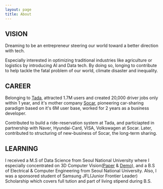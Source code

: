 ```yaml
---
layout: page
title: About
---
```


## VISION

Dreaming to be an entrepreneur steering our world toward a better direction with tech.

Especially interested in optimizing traditional industries like agriculture or logistics by introducing AI and Data tech.
By doing so, longing to contribute to help tackle the fatal problem of our world, climate disaster and inequality.

## CAREER

Belonging to [Tada]([https://tadatada.com/]), attracted 1.7M users and created 20,000 driver jobs only within 1 year, and it's mother company [Socar]([https://www.socar.kr/]), pioneering car-sharing paradigm based on it's 6M user base, worked for 2 years as a business developer.

Contributed to build a ride-reservation system at Tada, and particiapted in partnership with Naver, Hyundai-Card, VISA, Volkswagen at Socar. Later, contributed to structuring of new-business of Socar, the long-term sharing.

## LEARNING

I received a M.S of Data Science from Seoul National University where I especially concentrated on 3D Computer Vision([Paper]([https://openreview.net/forum?id=9nG9yJBbfF]) & [Demo]([https://www.youtube.com/watch?v=MBTAXerrD3o])), and a B.S of Electrical & Computer Engineering from Seoul National University. Also, I was a sponsored student of Samsung JFL(Junior Frontier Leader) Scholarship which covers full tution and part of living stipend during B.S.
